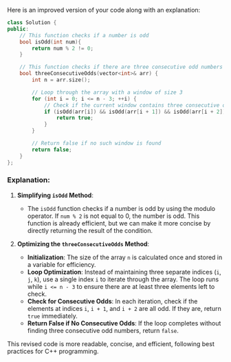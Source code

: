 Here is an improved version of your code along with an explanation:

```cpp
class Solution {
public:
    // This function checks if a number is odd
    bool isOdd(int num){
        return num % 2 != 0;
    }

    // This function checks if there are three consecutive odd numbers in the array
    bool threeConsecutiveOdds(vector<int>& arr) {
        int n = arr.size();

        // Loop through the array with a window of size 3
        for (int i = 0; i <= n - 3; ++i) {
            // Check if the current window contains three consecutive odd numbers
            if (isOdd(arr[i]) && isOdd(arr[i + 1]) && isOdd(arr[i + 2])) {
                return true;
            }
        }

        // Return false if no such window is found
        return false;
    }
};
```

### Explanation:

1. **Simplifying `isOdd` Method**:
    - The `isOdd` function checks if a number is odd by using the modulo operator. If `num % 2` is not equal to 0, the number is odd. This function is already efficient, but we can make it more concise by directly returning the result of the condition.

2. **Optimizing the `threeConsecutiveOdds` Method**:
    - **Initialization**: The size of the array `n` is calculated once and stored in a variable for efficiency.
    - **Loop Optimization**: Instead of maintaining three separate indices (`i`, `j`, `k`), use a single index `i` to iterate through the array. The loop runs while `i <= n - 3` to ensure there are at least three elements left to check.
    - **Check for Consecutive Odds**: In each iteration, check if the elements at indices `i`, `i + 1`, and `i + 2` are all odd. If they are, return `true` immediately.
    - **Return False if No Consecutive Odds**: If the loop completes without finding three consecutive odd numbers, return `false`.

This revised code is more readable, concise, and efficient, following best practices for C++ programming.
